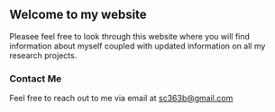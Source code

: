 ## Welcome to my website

Pleasee feel free to look through this website where you will find information about myself coupled with updated information on all my research projects.

### Contact Me

Feel free to reach out to me via email at sc363b@gmail.com
